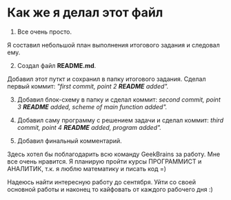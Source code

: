 **<h1>Как же я делал этот файл</h1>**
1. Все очень просто.

Я составил небольшой план выполнения итогового задания и следовал ему.

2. Создал файл **README.md**.

Добавил этот путкт и сохранил в папку итогового задания. Сделал первый коммит: *"first commit, point 2 **README** added".*

3. Добавил блок-схему в папку и сделал коммит: *second commit, point 3 **README** added, scheme of main function added".*

4. Добавил саму программу с решением задачи и сделал коммит: *third commit, point 4 **README** added, program added".*

5. Добавил финальный комментарий.

Здесь хотел бы поблагодарить всю команду GeekBrains за работу. Мне все очень нравится. 
Я планирую пройти курсы ПРОГРАММИСТ и АНАЛИТИК, т.к. я люблю математику и писать код =)

Надеюсь найти интересную работу до сентября. Уйти со своей основной работы и наконец то кайфовать от каждого рабочего дня :)